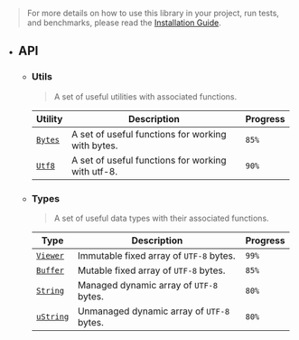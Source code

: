 > For more details on how to use this library in your project, run tests, and benchmarks, please read the [Installation Guide](#).

- ## API

  - ### Utils

    > A set of useful utilities with associated functions.

      | Utility                           | Description                                       | Progress |
      | --------------------------------- | ------------------------------------------------- | -------- |
      | [`Bytes`](./utils/bytes/bytes.md) | A set of useful functions for working with bytes. | `85%`    |
      | [`Utf8`](./utils/utf8/utf8.md)    | A set of useful functions for working with utf-8. | `90%`    |

  - ### Types

    > A set of useful data types with their associated functions.

      | Type                                    | Description                               | Progress |
      | --------------------------------------- | ----------------------------------------- | -------- |
      | [`Viewer`](./types/Viewer/Viewer.md)    | Immutable fixed array of `UTF-8` bytes.   | `99%`    |
      | [`Buffer`](./types/Buffer/Buffer.md)    | Mutable fixed array of `UTF-8` bytes.     | `85%`    |
      | [`String`](./types/String/String.md)    | Managed dynamic array of `UTF-8` bytes.   | `80%`    |
      | [`uString`](./types/uString/uString.md) | Unmanaged dynamic array of `UTF-8` bytes. | `80%`    |
